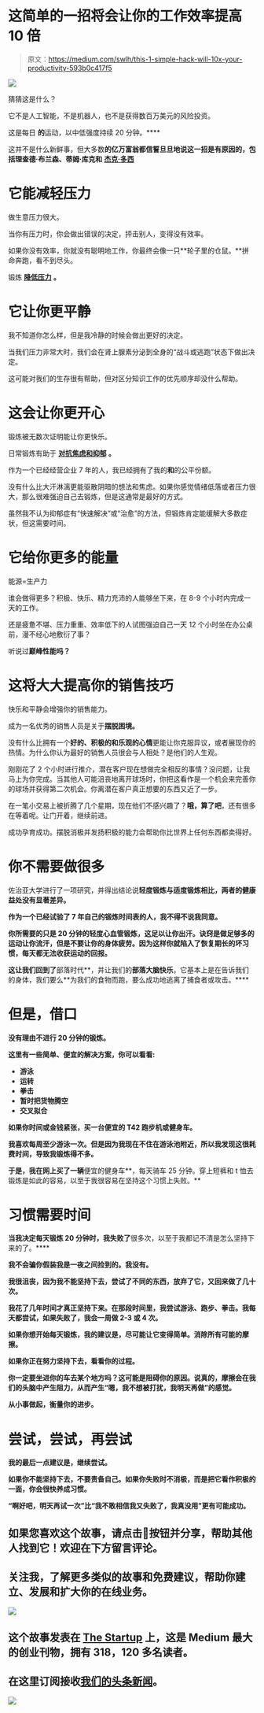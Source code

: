 # 这简单的一招将会让你的工作效率提高 10 倍

> 原文：<https://medium.com/swlh/this-1-simple-hack-will-10x-your-productivity-593b0c417f5>

![](img/332a824c91c098534f56e0d0c185a028.png)

猜猜这是什么？

它不是人工智能，不是机器人，也不是获得数百万美元的风险投资。

这是每日 **的**运动，以中低强度持续 20 分钟。****

这并不是什么新鲜事，但大多数**的亿万富翁都信誓旦旦地说这一招是有原因的，包括理查德·布兰森、蒂姆·库克和** [**杰克·多西**](https://www.telegraph.co.uk/news/2016/07/14/want-to-be-rich-billionaires-on-their-morning-routine-secrets-to/)

# 它能减轻压力

做生意压力很大。

当你有压力时，你会做出错误的决定，抨击别人，变得没有效率。

如果你没有效率，你就没有聪明地工作，你最终会像一只**轮子里的仓鼠。**拼命奔跑，看不到尽头。

锻炼 [**降低压力**](https://adaa.org/understanding-anxiety/related-illnesses/other-related-conditions/stress/physical-activity-reduces-st) **。**

# 它让你更平静

我不知道你怎么样，但是我冷静的时候会做出更好的决定。

当我们压力非常大时，我们会在肾上腺素分泌到全身的“战斗或逃跑”状态下做出决定。

这可能对我们的生存很有帮助，但对区分知识工作的优先顺序却没什么帮助。

# 这会让你更开心

锻炼被无数次证明能让你更快乐。

日常锻炼有助于 [**对抗焦虑和抑郁**](https://www.mayoclinic.org/diseases-conditions/depression/in-depth/depression-and-exercise/art-20046495) **。**

作为一个已经经营企业 7 年的人，我已经拥有了我的**和**的公平份额。

没有什么比大汗淋漓更能驱散阴暗的想法和焦虑。如果你感觉情绪低落或者压力很大，那么很难强迫自己去锻炼，但是这通常是最好的方式。

虽然我不认为抑郁症有“快速解决”或“治愈”的方法，但锻炼肯定能缓解大多数症状，但这需要时间。

# 它给你更多的能量

能源=生产力

谁会做得更多？积极、快乐、精力充沛的人能够坐下来，在 8-9 个小时内完成一天的工作。

还是疲惫不堪、压力重重、效率低下的人试图强迫自己一天 12 个小时坐在办公桌前，漫不经心地敷衍了事？

听说过**巅峰性能吗？**

# 这将大大提高你的销售技巧

快乐和平静会增强你的销售能力。

成为一名优秀的销售人员是关于**摆脱困境。**

没有什么比拥有一个**好的、积极的和乐观的心情**更能让你克服异议，或者展现你的热情。为什么你认为最好的销售人员很会与人相处？是他们的人生观。

刚刚花了 2 个小时进行推介，潜在客户现在想做完全相反的事情？没问题，让我马上为你完成。当其他人可能沮丧地离开球场时，你把这看作是一个机会来完善你的球场并获得第二次机会。你离潜在客户真正想要的东西又近了一步。

在一笔小交易上被折腾了几个星期，现在他们不感兴趣了？**哦，算了吧**，还有很多在等着呢。让门开着，继续前进。

成功孕育成功。摆脱消极并发扬积极的能力会帮助你比世界上任何东西都卖得好。

# 你不需要做很多

佐治亚大学进行了一项研究，并得出结论说[](https://www.ncbi.nlm.nih.gov/pubmed/18277063)**轻度锻炼与适度锻炼相比，两者的健康益处没有显著差异。**

**作为一个已经试验了 7 年自己的锻炼时间表的人，我不得不说我同意。**

**你所需要的只是 20 分钟的轻度心血管锻炼，这足以让你出汗。诀窍是做足够多的运动让你流汗，但是不要让你的身体疲劳。因为这样你就陷入了恢复期长的坏习惯，每天都无法收获运动的回报。**

**这让我们回到了**部落时代**，并让我们的**部落大脑快乐**，它基本上是在告诉我们的身体，我们要么**为我们的食物而跑，要么成功地逃离了捕食者或攻击。****

# **但是，借口**

**没有理由不进行 20 分钟的锻炼。**

**这里有一些简单、便宜的解决方案，你可以看看:**

*   **游泳**
*   **运转**
*   **拳击**
*   **暂时把货物腾空**
*   **交叉拟合**

**如果你时间或金钱紧张，买一台便宜的 T42 跑步机或健身车。**

**我喜欢每周至少游泳一次。但是因为我现在不住在游泳池附近，所以我发现这很耗费时间，导致我锻炼得不多。**

**于是，我在网上买了一辆**便宜的健身车**，每天骑车 25 分钟。穿上短裤和 t 恤去锻炼是如此的容易，以至于我很容易在坚持这个习惯上失败。**

# **习惯需要时间**

**当我决定每天锻炼 20 分钟时，我失败了**很多次，以至于我都记不清是怎么坚持下来的了。****

**我不会骗你假装我是一夜之间捡到的。**我没有**。**

**我很沮丧，因为我不能坚持下去，**尝试了不同的东西**，放弃了它，又回来做了几十次。**

**我花了几年时间才真正坚持下来。在那段时间里，我尝试游泳、跑步、拳击。我每天都尝试，如果失败了，我会一周做 2-3 或 4 次。**

**如果你想开始每天锻炼，我的建议是，尽可能让它变得简单。消除所有可能的摩擦。**

**如果你正在努力坚持下去，看看你的过程。**

**你一定要坐进你的车去某个地方吗？这可能是阻碍你的原因。说真的，**摩擦会在我们的头脑中产生阻力，从而产生“嗯，我不想被打扰，我明天再做”的感觉。****

**从小事做起，衡量你的进步。**

# **尝试，尝试，再尝试**

**我的最后一点建议是，**继续尝试**。**

**如果你不能坚持下去，不要责备自己。如果你失败时不消极，而是把它看作积极的一面，你会很快养成习惯。**

**“啊好吧，明天再试一次”比“我不敢相信我又失败了，我真没用”更有可能成功。**

## **如果您喜欢这个故事，请点击👏按钮并分享，帮助其他人找到它！欢迎在下方留言评论。**

## **关注我，了解更多类似的故事和免费建议，帮助你建立、发展和扩大你的在线业务。**

**[![](img/308a8d84fb9b2fab43d66c117fcc4bb4.png)](https://medium.com/swlh)**

## **这个故事发表在 [The Startup](https://medium.com/swlh) 上，这是 Medium 最大的创业刊物，拥有 318，120 多名读者。**

## **在这里订阅接收[我们的头条新闻](http://growthsupply.com/the-startup-newsletter/)。**

**[![](img/b0164736ea17a63403e660de5dedf91a.png)](https://medium.com/swlh)**